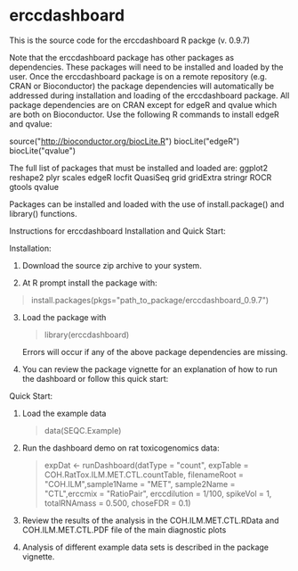 erccdashboard
=============
This is the source code for the erccdashboard R packge (v. 0.9.7)

Note that the erccdashboard package has other packages as dependencies. These packages will need to be installed and loaded by the user. Once the erccdashboard package is on a remote repository (e.g. CRAN or Bioconductor) the package dependencies will automatically be addressed during installation and loading of the erccdashboard package. All package dependencies are on CRAN except for edgeR and qvalue which are both on Bioconductor. Use the following R commands to install edgeR and qvalue: 

source("http://bioconductor.org/biocLite.R")
biocLite("edgeR")
biocLite("qvalue")

The full list of packages that must be installed and loaded are:
ggplot2
reshape2
plyr
scales
edgeR
locfit
QuasiSeq
grid
gridExtra
stringr
ROCR
gtools
qvalue

Packages can be installed and loaded with the use of install.package() and library() functions.

Instructions for erccdashboard Installation and Quick Start:

Installation:

1. Download the source zip archive to your system.

2. At R prompt install the package with:

  > install.packages(pkgs="path_to_package/erccdashboard_0.9.7")

3. Load the package with

	> library(erccdashboard)

   Errors will occur if any of the above package dependencies are missing.

4. You can review the package vignette for an explanation of how to run the dashboard or follow this quick start:

Quick Start:

1. Load the example data

	> data(SEQC.Example)

2. Run the dashboard demo on rat toxicogenomics data:

	> expDat <- runDashboard(datType = "count",
                       expTable = COH.RatTox.ILM.MET.CTL.countTable,
                       filenameRoot = "COH.ILM",sample1Name = "MET",
                       sample2Name = "CTL",erccmix = "RatioPair",
                       erccdilution = 1/100, spikeVol = 1,
                       totalRNAmass = 0.500, choseFDR = 0.1)

3. Review the results of the analysis in the COH.ILM.MET.CTL.RData and
   COH.ILM.MET.CTL.PDF file of the main diagnostic plots

4. Analysis of different example data sets is described in the package vignette.